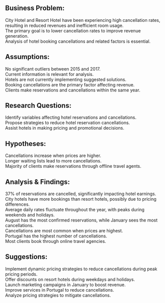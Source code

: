 ## Business Problem:
City Hotel and Resort Hotel have been experiencing high cancellation rates, resulting in reduced revenues and inefficient room usage.<br>
The primary goal is to lower cancellation rates to improve revenue generation.<br>
Analysis of hotel booking cancellations and related factors is essential.<br>

## Assumptions:
No significant outliers between 2015 and 2017.<br>
Current information is relevant for analysis.<br>
Hotels are not currently implementing suggested solutions.<br>
Booking cancellations are the primary factor affecting revenue.<br>
Clients make reservations and cancellations within the same year.<br>

## Research Questions:
Identify variables affecting hotel reservations and cancellations.<br>
Propose strategies to reduce hotel reservation cancellations.<br>
Assist hotels in making pricing and promotional decisions.<br>

## Hypotheses:
Cancellations increase when prices are higher.<br>
Longer waiting lists lead to more cancellations.<br>
Majority of clients make reservations through offline travel agents.<br>

## Analysis & Findings:
37% of reservations are cancelled, significantly impacting hotel earnings.<br>
City hotels have more bookings than resort hotels, possibly due to pricing differences.<br>
Average daily rates fluctuate throughout the year, with peaks during weekends and holidays.<br>
August has the most confirmed reservations, while January sees the most cancellations.<br>
Cancellations are most common when prices are highest.<br>
Portugal has the highest number of cancellations.<br>
Most clients book through online travel agencies.<br>

## Suggestions:
Implement dynamic pricing strategies to reduce cancellations during peak pricing periods.<br>
Offer discounts on resort hotels during weekdays and holidays.<br>
Launch marketing campaigns in January to boost revenue.<br>
Improve services in Portugal to reduce cancellations.<br>
Analyze pricing strategies to mitigate cancellations.
